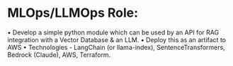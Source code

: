 # MLOps/LLMOps Role:
• Develop a simple python module which can be used by an API for RAG
integration with a Vector Database & an LLM.
• Deploy this as an artifact to AWS
• Technologies - LangChain (or llama-index), SentenceTransformers, Bedrock
(Claude), AWS, Terraform.
